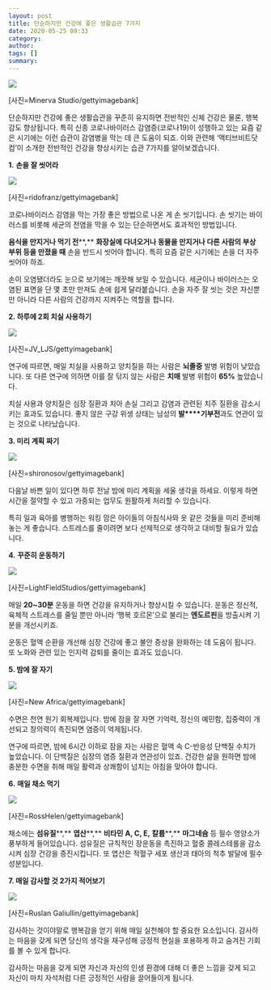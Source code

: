 ```yaml
---
layout: post
title: 단순하지만 건강에 좋은 생활습관 7가지
date: 2020-05-25 09:33
category: 
author: 
tags: []
summary: 
---
```



[![](https://post-phinf.pstatic.net/MjAyMDAyMjRfMTE2/MDAxNTgyNTAyMzI0NTEz.zNNm2l9OTgQJfnRl2uKPuSWyELiy3zkl1ID51AVWmU8g.eIgNUBTPz4TJE_DrWujuN1oQb5zu6M3c1SlQUxkwnVsg.JPEG/Minerva_Studio.jpg?type=w1200)](https://post.naver.com/viewer/postView.nhn?volumeNo=27571775&memberNo=6289885#)

[사진=Minerva Studio/gettyimagebank]

단순하지만 건강에 좋은 생활습관을 꾸준히 유지하면 전반적인 신체 건강은 물론, 행복감도 향상됩니다. 특히 신종 코로나바이러스 감염증(코로나19)이 성행하고 있는 요즘 같은 시기에는 이런 습관이 감염병을 막는 데 큰 도움이 되죠. 이와 관련해 ‘액티브비트닷컴’이 소개한 전반적인 건강을 향상시키는 습관 7가지를 알아보겠습니다.  
  
  
  
**1.** **손을 잘 씻어라**  

[![](https://post-phinf.pstatic.net/MjAyMDAyMjRfMTgg/MDAxNTgyNTAyMzYxNDkw.J2Ea6w0KNtPCE6T3wIDgUJwJTGxOODXEIN0IjYHbqBIg.gjyYZv0PF9ce4s_GmEcrRvrJqNCVAuyrYX1G59rITjcg.JPEG/ridofranz.jpg?type=w1200)](https://post.naver.com/viewer/postView.nhn?volumeNo=27571775&memberNo=6289885#)

[사진=ridofranz/gettyimagebank]

코로나바이러스 감염을 막는 가장 좋은 방법으로 나온 게 손 씻기입니다. 손 씻기는 바이러스를 비롯해 세균의 전염을 막을 수 있는 단순하면서도 효과적인 방법입니다.  
  
**음식을 만지거나 먹기 전****,** **화장실에 다녀오거나 동물을 만지거나 다른 사람의 부상 부위 등을 만졌을 때** 손을 반드시 씻어야 합니다. 특히 요즘 같은 시기에는 손을 더 자주 씻어야 하죠.  
  
손이 오염됐더라도 눈으로 보기에는 깨끗해 보일 수 있습니다. 세균이나 바이러스는 오염된 표면을 단 몇 초만 만져도 손에 쉽게 달라붙습니다. 손을 자주 잘 씻는 것은 자신뿐만 아니라 다른 사람의 건강까지 지켜주는 역할을 합니다.  
  
  
**2. 하루에 2회 치실 사용하기**  

[![](https://post-phinf.pstatic.net/MjAyMDAyMjRfMTEg/MDAxNTgyNTAyNjA5MDYz.2prqnKM4WHwg8VDyqCaS17AJ9c0xT_Wk8WsQyW5FeKAg.3SPpyq-mn0ayTH-uS0iUinJKrhS8OjBXHLy07EGttccg.JPEG/JV_LJS.jpg?type=w1200)](https://post.naver.com/viewer/postView.nhn?volumeNo=27571775&memberNo=6289885#)

[사진=JV_LJS/gettyimagebank]

연구에 따르면, 매일 치실을 사용하고 양치질을 하는 사람은  **뇌졸중** 발병 위험이 낮았습니다. 또 다른 연구에 의하면 이를 잘 닦지 않는 사람은  **치매** 발병 위험이  **65%**  높았습니다.  
  
치실 사용과 양치질은 심장 질환과 치아 손실 그리고 감염과 관련된 치주 질환을 감소시키는 효과도 있습니다. 좋지 않은 구강 위생 상태는 남성의  **발****기부전**과도 연관이 있는 것으로 나타났습니다.  
  
  
**3. 미리 계획 짜기**  

[![](https://post-phinf.pstatic.net/MjAyMDAyMjRfMTIy/MDAxNTgyNTAzNzg4NDg4.ybT29-ep-zleF8jsl84yck6lZ_TXIL57X7rXWiz2t74g.YWAwpO5wP2Jc3vdOYplovKT1yg9w8XgRim9v-kNlhsQg.JPEG/shironosov.jpg?type=w1200)](https://post.naver.com/viewer/postView.nhn?volumeNo=27571775&memberNo=6289885#)

[사진=shironosov/gettyimagebank]

다음날 바쁜 일이 있다면 하루 전날 밤에 미리 계획을 세울 생각을 하세요. 이렇게 하면 시간을 절약할 수 있고 가중되는 업무도 원활하게 처리할 수 있습니다.  
  
특히 일과 육아를 병행하는 워킹 맘은 아이들의 아침식사와 옷 같은 것들을 미리 준비해 놓는 게 좋습니다. 스트레스를 줄이려면 보다 선제적으로 생각하고 대비할 필요가 있습니다.  
  
  
**4.** **꾸준히 운동하기**  

[![](https://post-phinf.pstatic.net/MjAyMDAyMjRfMTUx/MDAxNTgyNTAyNzg4NDE1.cUZbyYOtFp2yZN7nUnMFyxVvq-1kBJV4sDIui8C5on8g.oKtHS6QxB84swHYwCr3qTnPALS3WfWTuFSObpz1Ik2Ig.JPEG/LightFieldStudios.jpg?type=w1200)](https://post.naver.com/viewer/postView.nhn?volumeNo=27571775&memberNo=6289885#)

[사진=LightFieldStudios/gettyimagebank]

매일 **20~30분** 운동을 하면 건강을 유지하거나 향상시킬 수 있습니다. 운동은 정신적, 육체적 스트레스를 줄일 뿐만 아니라 ‘행복 호르몬’으로 불리는 **엔도르핀**을 방출시켜 기분을 개선시키죠.  
  
운동은 혈액 순환을 개선해 심장 건강에 좋고 불안 증상을 완화하는 데 도움이 됩니다. 또 노화와 관련 있는 인지력 감퇴를 줄이는 효과도 있습니다.  
  
  
**5. 밤에 잘 자기**  

[![](https://post-phinf.pstatic.net/MjAyMDAyMjRfMjk3/MDAxNTgyNTAyOTA2NTA5.v2B3X-8LVLN_eKTOmuTgpS8ZK3owWEqJmlC0leNZdWQg.f6KMMlPQuLkS-4Ou6jj4nvIDmsYUY392SScKzXYDLZsg.JPEG/New_Africa.jpg?type=w1200)](https://post.naver.com/viewer/postView.nhn?volumeNo=27571775&memberNo=6289885#)

[사진=New Africa/gettyimagebank]

수면은 천연 원기 회복제입니다. 밤에 잠을 잘 자면 기억력, 정신의 예민함, 집중력이 개선되고 창의력이 촉진되면 염증이 억제됩니다.  
  
연구에 따르면, 밤에 6시간 이하로 잠을 자는 사람은 혈액 속 C-반응성 단백질 수치가 높았습니다. 이 단백질은 심장의 염증 질환과 연관성이 있죠. 건강한 삶을 원하면 밤에 충분한 수면을 취해 매일 활력과 상쾌함이 넘치는 아침을 맞아야 합니다.  
  
  
**6.** **매일 채소 먹기**  

[![](https://post-phinf.pstatic.net/MjAyMDAyMjRfMjgw/MDAxNTgyNTAzMDcxOTc1.2RSKrpo1LmkTvaXOus1Rki1JctcqsTCM_pOea2oJ7j8g.X2_GykJF7dFbexThMfHj0FtMQF7RwqZs1-PSt3rEw0cg.JPEG/RossHelen.jpg?type=w1200)](https://post.naver.com/viewer/postView.nhn?volumeNo=27571775&memberNo=6289885#)

[사진=RossHelen/gettyimagebank]

채소에는  **섬유질****,** **엽산****,** **비타민** **A, C, E,** **칼륨****,** **마그네슘**  등 필수 영양소가 풍부하게 들어있습니다. 섬유질은 규칙적인 장운동을 촉진하고 혈중 콜레스테롤을 감소시켜 심장 건강을 증진시킵니다. 또 엽산은 적혈구 세포 생산과 태아의 척추 발달에 필수 성분입니다.  
  
  
**7. 매일 감사할 것 2가지 적어보기**  

[![](https://post-phinf.pstatic.net/MjAyMDAyMjRfNDcg/MDAxNTgyNTAyNjQ4NDg2.UC_hcFq7lJYGuEKWreJP2AvJqwCeeky99MAw_fs5wDAg.wS3XL-wzZT9Yuvi983nXlQODitE2VbuEzAOc529rdRog.JPEG/Ruslan_Galiullin.jpg?type=w1200)](https://post.naver.com/viewer/postView.nhn?volumeNo=27571775&memberNo=6289885#)

[사진=Ruslan Galiullin/gettyimagebank]

감사하는 것이야말로 행복감을 얻기 위해 매일 실천해야 할 중요한 요소입니다. 감사하는 마음을 갖게 되면 당신의 생각을 재구성해 긍정적 현실을 포용하게 하고 숨겨진 기회를 볼 수 있게 합니다.  
  
감사하는 마음을 갖게 되면 자신과 자신의 인생 환경에 대해 더 좋은 느낌을 갖게 되고 자신이 마치 자석처럼 다른 긍정적인 사람을 끌어들이게 됩니다.